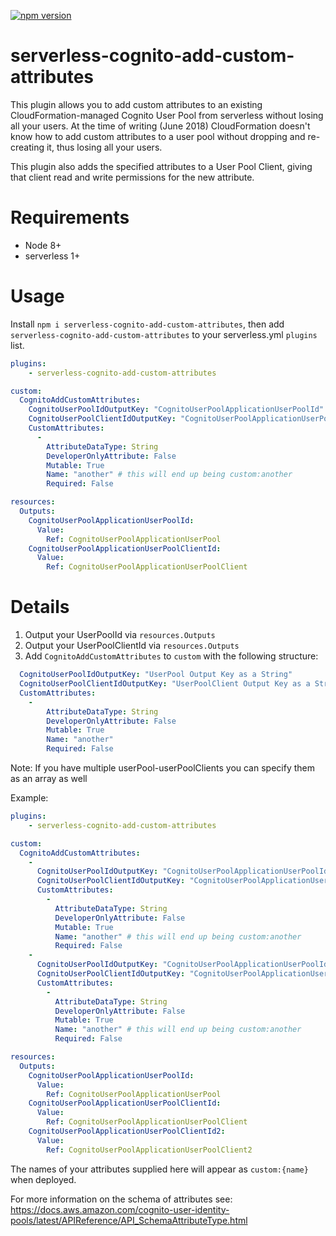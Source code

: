 [![npm version](https://badge.fury.io/js/serverless-cognito-add-custom-attributes.svg)](https://badge.fury.io/js/serverless-cognito-add-custom-attributes)

# serverless-cognito-add-custom-attributes

This plugin allows you to add custom attributes to an existing CloudFormation-managed Cognito User Pool from serverless without losing all your users. At the time of writing (June 2018) CloudFormation doesn't know how to add custom attributes to a user pool without dropping and re-creating it, thus losing all your users.

This plugin also adds the specified attributes to a User Pool Client, giving that client read and write permissions for the new attribute.

# Requirements
- Node 8+
- serverless 1+

# Usage

Install `npm i serverless-cognito-add-custom-attributes`, then add `serverless-cognito-add-custom-attributes` to your serverless.yml `plugins` list.

```yml
plugins:
    - serverless-cognito-add-custom-attributes

custom:
  CognitoAddCustomAttributes:
    CognitoUserPoolIdOutputKey: "CognitoUserPoolApplicationUserPoolId"
    CognitoUserPoolClientIdOutputKey: "CognitoUserPoolApplicationUserPoolClientId"
    CustomAttributes:
      -
        AttributeDataType: String
        DeveloperOnlyAttribute: False
        Mutable: True
        Name: "another" # this will end up being custom:another
        Required: False

resources:
  Outputs:
    CognitoUserPoolApplicationUserPoolId:
      Value:
        Ref: CognitoUserPoolApplicationUserPool
    CognitoUserPoolApplicationUserPoolClientId:
      Value:
        Ref: CognitoUserPoolApplicationUserPoolClient
```

# Details

1. Output your UserPoolId via `resources.Outputs`
2. Output your UserPoolClientId via `resources.Outputs`
3. Add `CognitoAddCustomAttributes` to `custom` with the following structure:
```yml
  CognitoUserPoolIdOutputKey: "UserPool Output Key as a String"
  CognitoUserPoolClientIdOutputKey: "UserPoolClient Output Key as a String"
  CustomAttributes:
    -
        AttributeDataType: String
        DeveloperOnlyAttribute: False
        Mutable: True
        Name: "another"
        Required: False
```

Note: If you have multiple userPool-userPoolClients you can specify them as an array as well

Example:
```yml
plugins:
    - serverless-cognito-add-custom-attributes

custom:
  CognitoAddCustomAttributes:
    -
      CognitoUserPoolIdOutputKey: "CognitoUserPoolApplicationUserPoolId"
      CognitoUserPoolClientIdOutputKey: "CognitoUserPoolApplicationUserPoolClientId"
      CustomAttributes:
        -
          AttributeDataType: String
          DeveloperOnlyAttribute: False
          Mutable: True
          Name: "another" # this will end up being custom:another
          Required: False
    -
      CognitoUserPoolIdOutputKey: "CognitoUserPoolApplicationUserPoolId"
      CognitoUserPoolClientIdOutputKey: "CognitoUserPoolApplicationUserPoolClientId2"
      CustomAttributes:
        -
          AttributeDataType: String
          DeveloperOnlyAttribute: False
          Mutable: True
          Name: "another" # this will end up being custom:another
          Required: False

resources:
  Outputs:
    CognitoUserPoolApplicationUserPoolId:
      Value:
        Ref: CognitoUserPoolApplicationUserPool
    CognitoUserPoolApplicationUserPoolClientId:
      Value:
        Ref: CognitoUserPoolApplicationUserPoolClient
    CognitoUserPoolApplicationUserPoolClientId2:
      Value:
        Ref: CognitoUserPoolApplicationUserPoolClient2
```



The names of your attributes supplied here will appear as `custom:{name}` when deployed.

For more information on the schema of attributes see:
https://docs.aws.amazon.com/cognito-user-identity-pools/latest/APIReference/API_SchemaAttributeType.html
